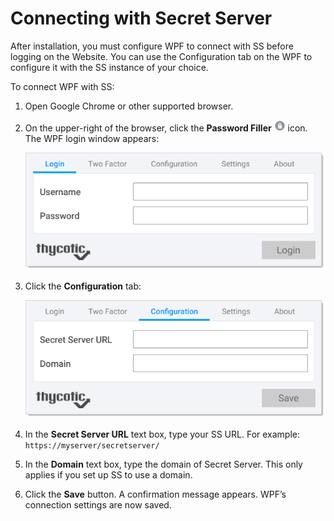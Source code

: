 [title]: # (Connecting with Secret Server)
[tags]: # (WPF)
[priority]: # (20)

# Connecting with Secret Server

After installation, you must configure WPF to connect with SS before logging on the Website. You can use the Configuration tab on the WPF to configure it with the SS instance of your choice.

To connect WPF with SS:

1. Open Google Chrome or other supported browser.

1. On the upper-right of the browser, click the **Password Filler** ![image-20191205103957493](images/image-20191205103957493.png) icon. The WPF login window appears:

   ![images/image-20191205101713805](images/image-20191205101713805.png)

1. Click the **Configuration** tab:

     ![image-20191205101911389](images/image-20191205101911389.png)

1. In the **Secret Server URL** text box, type your SS URL. For example: `https://myserver/secretserver/`

1. In the **Domain** text box, type the domain of Secret Server. This only applies if you set up SS to use a domain.

1. Click the **Save** button. A confirmation message appears. WPF’s connection settings are now saved.
